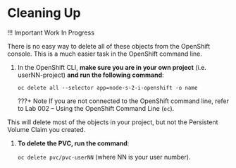 # Cleaning Up

!!! Important
    Work In Progress

There is no easy way to delete all of these objects from the OpenShift console. This is a much easier task in the OpenShift command line.

1. In the OpenShift CLI, **make sure you are in your own project** (i.e. userNN-project) **and run the following command**:

    `oc delete all --selector app=node-s-2-i-openshift -o name`

    ???+ Note
        If you are not connected to the OpenShift command line, refer to Lab 002 – Using the OpenShift Command Line (`oc`).

This will delete most of the objects in your project, but not the Persistent Volume Claim you created.

1. **To delete the PVC, run the command**:

    `oc delete pvc/pvc-userNN` (where NN is your user number).
